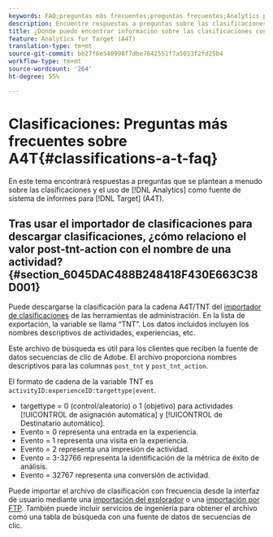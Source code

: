 ```yaml
---
keywords: FAQ;preguntas más frecuentes;preguntas frecuentes;Analytics para Target;A4T;clasificaciones;clasificación;importador de clasificaciones;post-tnt-action
description: Encuentre respuestas a preguntas sobre las clasificaciones y el uso de Analytics para Destinatario (A4T). A4T le permite utilizar sistema de informes de Analytics para actividades de Destinatario.
title: ¿Dónde puedo encontrar información sobre las clasificaciones con A4T?
feature: Analytics for Target (A4T)
translation-type: tm+mt
source-git-commit: bb27f6e540998f7dbe7642551f7a5013f2fd25b4
workflow-type: tm+mt
source-wordcount: '264'
ht-degree: 55%

---
```



# Clasificaciones: Preguntas más frecuentes sobre A4T{#classifications-a-t-faq}

En este tema encontrará respuestas a preguntas que se plantean a menudo sobre las clasificaciones y el uso de [!DNL Analytics] como fuente de sistema de informes para [!DNL Target] (A4T).

## Tras usar el importador de clasificaciones para descargar clasificaciones, ¿cómo relaciono el valor post-tnt-action con el nombre de una actividad? {#section_6045DAC488B248418F430E663C38D001}

Puede descargarse la clasificación para la cadena A4T/TNT del [importador de clasificaciones](https://experienceleague.adobe.com/docs/analytics/components/classifications/classifications-importer/c-working-with-saint.html) de las herramientas de administración. En la lista de exportación, la variable se llama “TNT”. Los datos incluidos incluyen los nombres descriptivos de actividades, experiencias, etc.

Este archivo de búsqueda es útil para los clientes que reciben la fuente de datos secuencias de clic de Adobe. El archivo proporciona nombres descriptivos para las columnas `post_tnt` y `post_tnt_action`.

El formato de cadena de la variable TNT es `activityID:experienceID:targettype|event`.

* targettype = 0 (control/aleatorio) o 1 (objetivo) para actividades [!UICONTROL de asignación automática] y [!UICONTROL de Destinatario automático].
* Evento = 0 representa una entrada en la experiencia.
* Evento = 1 representa una visita en la experiencia.
* Evento = 2 representa una impresión de actividad.
* Evento = 3-32766 representa la identificación de la métrica de éxito de análisis.
* Evento = 32767 representa una conversión de actividad.

Puede importar el archivo de clasificación con frecuencia desde la interfaz de usuario mediante una [importación del explorador](https://docs.adobe.com/help/en/analytics/components/classifications/classifications-importer/browser-import.html) o una [importación por FTP](https://docs.adobe.com/help/en/analytics/components/classifications/classifications-importer/import-file.html). También puede incluir servicios de ingeniería para obtener el archivo como una tabla de búsqueda con una fuente de datos de secuencias de clic.
